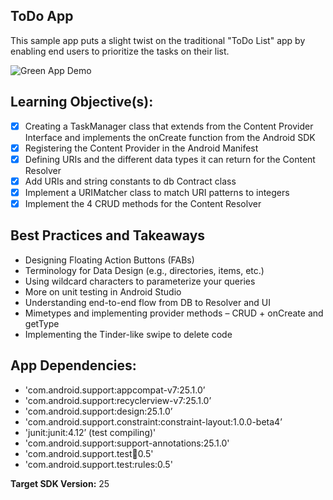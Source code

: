## ToDo App 
This sample app puts a slight twist on the traditional "ToDo List" app by enabling end users to prioritize the tasks on their list.   

![Green App Demo](https://ucarecdn.com/3a0176be-802c-426f-bdc5-679326d55aa5/)

## Learning Objective(s):

- [x] Creating a TaskManager class that extends from the Content Provider Interface and implements the onCreate function from the Android SDK
- [x] Registering the Content Provider in the Android Manifest  
- [x] Defining URIs and the different data types it can return for the Content Resolver
- [x] Add URIs and string constants to db Contract class
- [x] Implement a URIMatcher class to match URI patterns to integers 
- [x] Implement the 4 CRUD methods for the Content Resolver

## Best Practices and Takeaways 

- Designing Floating Action Buttons (FABs)
-	Terminology for Data Design (e.g., directories, items, etc.)
-	Using wildcard characters to parameterize your queries
-	More on unit testing in Android Studio
-	Understanding end-to-end flow from DB to Resolver and UI
-	Mimetypes and implementing provider methods – CRUD + onCreate and getType
- Implementing the Tinder-like swipe to delete code

## App Dependencies: 
-	'com.android.support:appcompat-v7:25.1.0’
-	'com.android.support:recyclerview-v7:25.1.0’
-	'com.android.support:design:25.1.0’
-	'com.android.support.constraint:constraint-layout:1.0.0-beta4’
-	'junit:junit:4.12’ (test compiling)'
-	'com.android.support:support-annotations:25.1.0'
-	'com.android.support.test:runner:0.5'
-	'com.android.support.test:rules:0.5'


**Target SDK Version:** 25
